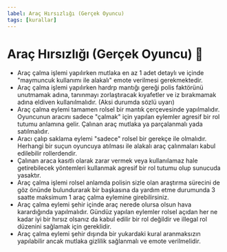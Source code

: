 ```yaml
---
label: Araç Hırsızlığı (Gerçek Oyuncu)
tags: [kurallar]
---
```


# Araç Hırsızlığı (Gerçek Oyuncu) :car:

- Araç çalma işlemi yapılırken mutlaka en az 1 adet detaylı ve içinde "maymuncuk kullanımı ile alakalı" emote verilmesi gerekmektedir.
- Araç çalma işlemi yapılırken hardrp mantığı gereği polis faktörünü unutmamak adına, tanınmayı zorlaştıracak kıyafetler ve iz bırakmamak adına eldiven kullanılmalıdır. (Aksi durumda sözlü uyarı)
- Araç çalma eylemi tamamen rolsel bir mantık çerçevesinde yapılmalıdır. Oyuncunun aracını sadece "çalmak" için yapılan eylemler agresif bir rol tutumu anlamına gelir. Çalınan araç mutlaka ya parçalanmalı yada satılmalıdır. 
- Aracı çalıp saklama eylemi "sadece" rolsel bir gerekçe ile olmalıdır. Herhangi bir suçun oyuncuya atılması ile alakalı araç çalınmaları kabul edilebilir rollerdendir.
- Çalınan araca kasıtlı olarak zarar vermek veya kullanılamaz hale getirebilecek yöntemleri kullanmak agresif bir rol tutumu olup sunucuda yasaktır.
- Araç çalma işlemi rolsel anlamda polisin sizle olan araştırma sürecini de göz önünde bulundurarak bir başkasına da yardım etme durumunda 3 saatte maksimum 1 araç çalma eylemine girebilirsiniz.
- Araç çalma eylemi şehir içinde araç nerede olursa olsun hava karardığında yapılmalıdır. Gündüz yapılan eylemler rolsel açıdan her ne kadar iyi bir hırsız olsanız da kabul edilir bir rol değildir ve illegal rol düzenini sağlamak için gereklidir.
- Araç çalma eylemi şehir dışında bir yukardaki kural aranmaksızın yapılabilir ancak mutlaka gizlilik sağlanmalı ve emote verilmelidir.
